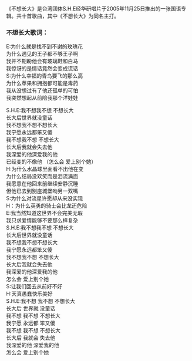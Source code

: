 

《不想长大》是台湾团体S.H.E经华研唱片于2005年11月25日推出的一张国语专辑。共十首歌曲，其中《不想长大》为同名主打。

### 不想长大歌词：

E:为什么就是找不到不谢的玫瑰花  
为什么遇见的王子都不够王子啊  
我并不期盼他会有玻璃鞋和白马  
我惊讶的是情话竟然会变成谎话  
S:为什么幸福的青鸟要飞的那么高  
为什么苹果和拥抱都可能是毒药  
我从没想过有了他还孤单的可怕  
我突然想起从前陪我那个洋娃娃  

S.H.E:我不想我不想 不想长大  
长大后世界就没童话  
我不想我不想不想长大  
我宁愿永远都笨又傻  
我不想我不想 不想长大  
长大后我就会失去他  
我深爱的他深爱我的他  
已经变的不像他 （怎么会 爱上别个她）  
H:为什么水晶球里面看不出他在变  
为什么结局没欢笑而是泪流满面  
我愿意在他回来前继续安静沉睡  
但他已去到别座城堡吻另一双嘴  
S:为什么对流星许愿却从来没实现  
H：为什么英勇的骑士会比龙还危险  
E:我当然知道这世界不会完美无瑕  
我只求爱情能够不要那么样复杂  
S.H.E:我不想我不想 不想长大  
长大后世界就没童话  
我不想我不想不想长大  
我宁愿永远都笨又傻  
我不想我不想 不想长大  
长大后我就会失去他  
我深爱的他深爱我的他  
怎么会 爱上别个她  
S:让我们回去从前好不好  
H:天真愚蠢快乐美好  
S.H.E:我不想 我不想 不想长大  
长大后 世界就 没童话  
我不想 我不想 不想长大  
我宁愿 永远都 笨又傻  
我不想 我不想 不想长大  
长大后 我就会 失去他  
我深爱的他 深爱我的他  
怎么会 爱上别个她

